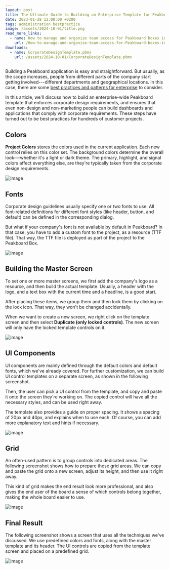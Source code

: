 ```yaml
---
layout: post
title: The Ultimate Guide to Building an Enterprise Template for Peakboard Applications
date: 2023-01-28 12:00:00 +0200
tags: administration bestpractice
image: /assets/2024-10-01/title.png
read_more_links:
  - name: How to manage and organize team access for Peakboard boxes in large organisations
    url: /How-to-manage-and-organise-team-access-for-Peakboard-boxes-in-large-organisations.html
downloads:
  - name: CorporateDesignTemplate.pbmx
    url: /assets/2024-10-01/CorporateDesignTemplate.pbmx
---
```

Building a Peakboard application is easy and straightforward. But usually, as the scope increases, people from different parts of the company start getting involved---different departments and geographical locations. In this case, there are some [best practices and patterns for enterprise](/How-to-manage-and-organise-team-access-for-Peakboard-boxes-in-large-organisations.html) to consider. 

In this article, we'll discuss how to build an enterprise-wide Peakboard template that enforces corporate design requirements, and ensures that even non-design and non-marketing people can build dashboards and applications that comply with corporate requirements. These steps have turned out to be best practices for hundreds of customer projects.

## Colors

**Project Colors** stores the colors used in the current application. Each new control relies on this color set. The background colors determine the overall look---whether it's a light or dark theme. The primary, highlight, and signal colors affect everything else, are they're typically taken from the corporate design requirements.

![image](/assets/2024-10-01/010.png)

## Fonts

Corporate design guidelines usually specify one or two fonts to use. All font-related definitions for different font styles (like header, button, and default) can be defined in the corresponding dialog.

But what if your company's font is not available by default in Peakboard? In that case, you have to add a custom font to the project, as a resource (TTF file). That way, the TTF file is deployed as part of the project to the Peakboard Box.

![image](/assets/2024-10-01/020.png)

## Building the Master Screen

To set one or more master screens, we first add the company's logo as a resource, and then build the actual template. Usually, a header with the logo, and a text box with the current time and a headline, is a good start.

After placing these items, we group them and then lock them by clicking on the lock icon. That way, they won't be changed accidentally.

When we want to create a new screen, we right click on the template screen and then select **Duplicate (only locked controls)**. The new screen will only have the locked template controls on it.

![image](/assets/2024-10-01/030.png)

## UI Components

UI components are mainly defined through the default colors and default fonts, which we've already covered. For further customization, we can build UI control templates on a separate screen, as shown in the following screenshot.

Then, the user can pick a UI control from the template, and copy and paste it onto the screen they're working on. The copied control will have all the necessary styles, and can be used right away.

The template also provides a guide on proper spacing. It shows a spacing of 20px and 40px, and explains when to use each. Of course, you can add more explanatory text and hints if necessary.

![image](/assets/2024-10-01/040.png)

## Grid

An often-used pattern is to group controls into dedicated areas. The following screenshot shows how to prepare these grid areas. We can copy and paste the grid onto a new screen, adjust its height, and then use it right away.

This kind of grid makes the end result look more professional, and also gives the end user of the board a sense of which controls belong together, making the whole board easier to use.

![image](/assets/2024-10-01/050.png)

## Final Result

The following screenshot shows a screen that uses all the techniques we've discussed. We use predefined colors and fonts, along with the master template and its header. The UI controls are copied from the template screen and placed on a predefined grid.

![image](/assets/2024-10-01/060.png)
